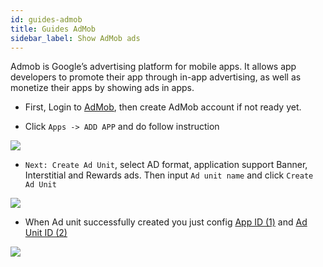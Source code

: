 ```yaml
---
id: guides-admob
title: Guides AdMob
sidebar_label: Show AdMob ads
---
```


Admob is Google’s advertising platform for mobile apps. It allows app developers to promote their app through in-app advertising, as well as monetize their apps by showing ads in apps.

* First, Login to [AdMob](https://apps.admob.com/), then create AdMob account if not ready yet.

* Click `Apps -> ADD APP` and do follow instruction

![](/halanews-document/docs/assets/guides-admob-create-app.png)

* `Next: Create Ad Unit`, select AD format, application support Banner, Interstitial and Rewards ads. Then input `Ad unit name` and click `Create Ad Unit`

![](/halanews-document/docs/assets/guides-admob-create-unit.png)

* When Ad unit successfully created you just config [App ID (1)](getting-started-config.md#google-admob-ads-optional) and [Ad Unit ID (2)](guides-setting.md#general-setting)

![](/halanews-document/docs/assets/guides-admob-done.png)